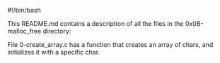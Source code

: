 #!/bin/bash

This README.md contains a description of all the files in the 0x0B-malloc_free directory:

File 0-create_array.c has a function that creates an array of chars, and initializes it with a specific char.